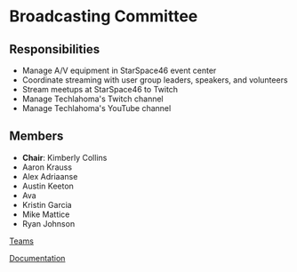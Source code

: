 # Broadcasting Committee

## Responsibilities
* Manage A/V equipment in StarSpace46 event center
* Coordinate streaming with user group leaders, speakers, and volunteers
* Stream meetups at StarSpace46 to Twitch
* Manage Techlahoma's Twitch channel
* Manage Techlahoma's YouTube channel

## Members
* **Chair**: Kimberly Collins
* Aaron Krauss
* Alex Adriaanse
* Austin Keeton
* Ava
* Kristin Garcia
* Mike Mattice
* Ryan Johnson

[Teams](https://github.com/techlahoma/broadcasting/blob/master/teams.md)

[Documentation](https://github.com/techlahoma/broadcasting)
